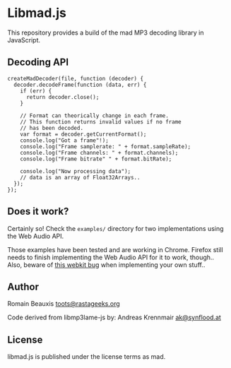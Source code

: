Libmad.js
========================

This repository provides a build of the mad MP3 decoding library in JavaScript.

Decoding API
------------

```
createMadDecoder(file, function (decoder) {
  decoder.decodeFrame(function (data, err) {
    if (err) {
      return decoder.close();
    }
    
    // Format can theorically change in each frame.
    // This function returns invalid values if no frame
    // has been decoded.
    var format = decoder.getCurrentFormat(); 
    console.log("Got a frame"!);
    console.log("Frame samplerate: " + format.sampleRate);
    console.log("Frame channels: " + format.channels);
    console.log("Frame bitrate" " + format.bitRate);
    
    console.log("Now processing data");
    // data is an array of Float32Arrays..
  });
});
```

Does it work?
-------------

Certainly so! Check the `examples/` directory for two implementations using the Web Audio API. 

Those examples have been tested and are working in Chrome. Firefox still needs to finish implementing the Web Audio API for it to
work, though.. Also, beware of [this webkit bug](https://bugs.webkit.org/show_bug.cgi?id=112521) when implementing your own stuff..

Author
------

Romain Beauxis <toots@rastageeks.org>

Code derived from libmp3lame-js by:
Andreas Krennmair <ak@synflood.at>

License
-------

libmad.js is published under the license terms as mad.
